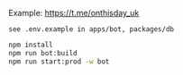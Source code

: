 Example: https://t.me/onthisday_uk

```
see .env.example in apps/bot, packages/db
```

```bash
npm install
npm run bot:build
npm run start:prod -w bot
```
